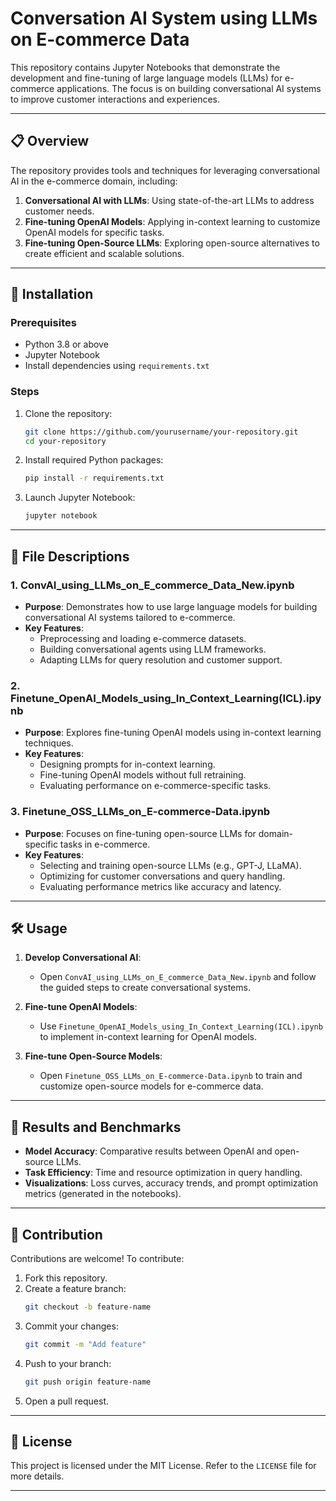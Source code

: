 
# Conversation AI System using LLMs on E-commerce Data

This repository contains Jupyter Notebooks that demonstrate the development and fine-tuning of large language models (LLMs) for e-commerce applications. The focus is on building conversational AI systems to improve customer interactions and experiences.

---

## 📋 Overview

The repository provides tools and techniques for leveraging conversational AI in the e-commerce domain, including:

1. **Conversational AI with LLMs**: Using state-of-the-art LLMs to address customer needs.
2. **Fine-tuning OpenAI Models**: Applying in-context learning to customize OpenAI models for specific tasks.
3. **Fine-tuning Open-Source LLMs**: Exploring open-source alternatives to create efficient and scalable solutions.

---

## 🚀 Installation

### Prerequisites
- Python 3.8 or above
- Jupyter Notebook
- Install dependencies using `requirements.txt`

### Steps
1. Clone the repository:
   ```bash
   git clone https://github.com/yourusername/your-repository.git
   cd your-repository
   ```
2. Install required Python packages:
   ```bash
   pip install -r requirements.txt
   ```
3. Launch Jupyter Notebook:
   ```bash
   jupyter notebook
   ```

---

## 📂 File Descriptions

### 1. **ConvAI_using_LLMs_on_E_commerce_Data_New.ipynb**
   - **Purpose**: Demonstrates how to use large language models for building conversational AI systems tailored to e-commerce.
   - **Key Features**:
     - Preprocessing and loading e-commerce datasets.
     - Building conversational agents using LLM frameworks.
     - Adapting LLMs for query resolution and customer support.

### 2. **Finetune_OpenAI_Models_using_In_Context_Learning(ICL).ipynb**
   - **Purpose**: Explores fine-tuning OpenAI models using in-context learning techniques.
   - **Key Features**:
     - Designing prompts for in-context learning.
     - Fine-tuning OpenAI models without full retraining.
     - Evaluating performance on e-commerce-specific tasks.

### 3. **Finetune_OSS_LLMs_on_E-commerce-Data.ipynb**
   - **Purpose**: Focuses on fine-tuning open-source LLMs for domain-specific tasks in e-commerce.
   - **Key Features**:
     - Selecting and training open-source LLMs (e.g., GPT-J, LLaMA).
     - Optimizing for customer conversations and query handling.
     - Evaluating performance metrics like accuracy and latency.

---

## 🛠️ Usage

1. **Develop Conversational AI**:
   - Open `ConvAI_using_LLMs_on_E_commerce_Data_New.ipynb` and follow the guided steps to create conversational systems.

2. **Fine-tune OpenAI Models**:
   - Use `Finetune_OpenAI_Models_using_In_Context_Learning(ICL).ipynb` to implement in-context learning for OpenAI models.

3. **Fine-tune Open-Source Models**:
   - Open `Finetune_OSS_LLMs_on_E-commerce-Data.ipynb` to train and customize open-source models for e-commerce data.

---

## 🔬 Results and Benchmarks

- **Model Accuracy**: Comparative results between OpenAI and open-source LLMs.
- **Task Efficiency**: Time and resource optimization in query handling.
- **Visualizations**: Loss curves, accuracy trends, and prompt optimization metrics (generated in the notebooks).

---

## 🤝 Contribution

Contributions are welcome! To contribute:

1. Fork this repository.
2. Create a feature branch:
   ```bash
   git checkout -b feature-name
   ```
3. Commit your changes:
   ```bash
   git commit -m "Add feature"
   ```
4. Push to your branch:
   ```bash
   git push origin feature-name
   ```
5. Open a pull request.

---

## 📜 License

This project is licensed under the MIT License. Refer to the `LICENSE` file for more details.

---
